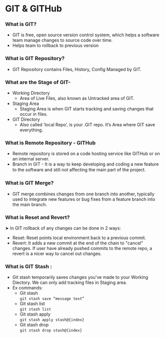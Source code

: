 # GIT & GITHub
### What is GIT?
- GIT is free, open source version control system, which helps a software team manage changes to source code over time.
- Helps team to rollback to previous version

### What is GIT Repository?
- GIT Repository contains Files, History, Config Managed by GIT.

### What are the Stage of GIT- 
- Working Directory
    - Area of Live Files, also known as Untracked area of GIT.  
- Staging Area
    - Staging Area is when GIT starts tracking and saving changes that occur in files.  
- GIT Directory
    - Also called ‘local Repo’, is your .GIT repo. It’s Area where GIT save everything.

### What is Remote Repository - GITHub
- Remote repository is stored on a code hosting service like GITHub or on an internal server.  
- Branch in GIT - It is a way to keep developing and coding a new feature to the software and still not aﬀecting the main part of the project.

### What is GIT Merge?
- GIT merge combines changes from one branch into another, typically used to integrate new features or bug fixes from a feature branch into the main branch.

### What is Reset and Revert?
➤ In GIT rollback of any changes can be done in 2 ways:
- Reset: Reset points local environment back to a previous commit.
- Revert: It adds a new commit at the end of the chain to "cancel" changes. If user have already pushed commits to the remote repo, a revert is a nicer way to cancel out changes.

### What is GIT Stash :
- Git stash temporarily saves changes you've made to your Working Diectory. We can only add tracking files in Staging area. 
- Ex commands:
    - Git stash  
    ```git stash save “message text”```
    - Git stash list  
    ```git stash list```
    - Git stash apply  
    ```git stash apply stash@{index}```
    - Git stash drop  
    ```git stash drop stash@{index}```
